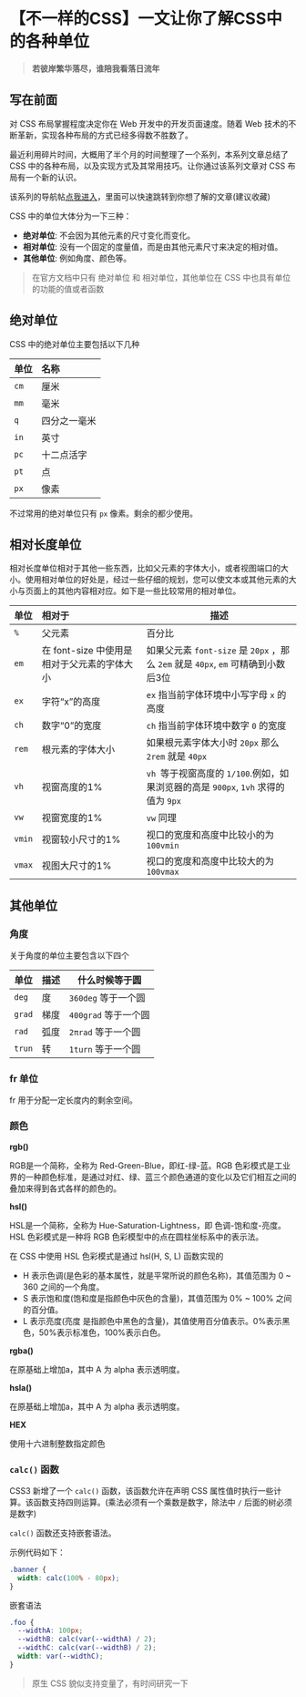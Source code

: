 # 【不一样的CSS】一文让你了解CSS中的各种单位

> **若彼岸繁华落尽，谁陪我看落日流年**


## 写在前面

对 CSS 布局掌握程度决定你在 Web 开发中的开发页面速度。随着 Web 技术的不断革新，实现各种布局的方式已经多得数不胜数了。

最近利用碎片时间，大概用了半个月的时间整理了一个系列，本系列文章总结了 CSS 中的各种布局，以及实现方式及其常用技巧。让你通过该系列文章对 CSS 布局有一个新的认识。

该系列的导航帖[点我进入](https://juejin.cn/post/6963251091035291656/)，里面可以快速跳转到你想了解的文章(建议收藏)

CSS 中的单位大体分为一下三种：

- **绝对单位**: 不会因为其他元素的尺寸变化而变化。
- **相对单位**: 没有一个固定的度量值，而是由其他元素尺寸来决定的相对值。
- **其他单位**: 例如角度、颜色等。

> 在官方文档中只有 绝对单位 和 相对单位，其他单位在 CSS 中也具有单位的功能的值或者函数

## 绝对单位

CSS 中的绝对单位主要包括以下几种

| 单位 | 名称         |
| :--- | :----------- |
| `cm` | 厘米         |
| `mm` | 毫米         |
| `q`  | 四分之一毫米 |
| `in` | 英寸         |
| `pc` | 十二点活字   |
| `pt` | 点           |
| `px` | 像素         |

不过常用的绝对单位只有 `px` 像素。剩余的都少使用。

## 相对长度单位

相对长度单位相对于其他一些东西，比如父元素的字体大小，或者视图端口的大小。使用相对单位的好处是，经过一些仔细的规划，您可以使文本或其他元素的大小与页面上的其他内容相对应。如下是一些比较常用的相对单位。

| 单位   | 相对于                                      | 描述                                                         |
| :----- | :------------------------------------------ | ------------------------------------------------------------ |
| `%`    | 父元素                                      | 百分比                                                       |
| `em`   | 在 font-size 中使用是相对于父元素的字体大小 | 如果父元素 `font-size` 是 `20px` ，那么 `2em` 就是 `40px`, `em` 可精确到小数后3位 |
| `ex`   | 字符“x”的高度                               | `ex` 指当前字体环境中小写字母 `x` 的高度                     |
| `ch`   | 数字“0”的宽度                               | `ch` 指当前字体环境中数字 `0` 的宽度                         |
| `rem`  | 根元素的字体大小                            | 如果根元素字体大小时 `20px` 那么 `2rem` 就是 `40px`          |
| `vh`   | 视窗高度的1%                                | `vh `等于视窗高度的 `1/100`.例如，如果浏览器的高是 `900px`, `1vh` 求得的值为 `9px` |
| `vw`   | 视窗宽度的1%                                | `vw` 同理                                                    |
| `vmin` | 视窗较小尺寸的1%                            | 视口的宽度和高度中比较小的为 `100vmin`                       |
| `vmax` | 视图大尺寸的1%                              | 视口的宽度和高度中比较大的为 `100vmax`                       |

## 其他单位

### 角度

关于角度的单位主要包含以下四个

| 单位   | 描述 | 什么时候等于圆       |
| ------ | ---- | -------------------- |
| `deg`  | 度   | `360deg` 等于一个圆  |
| `grad` | 梯度 | `400grad` 等于一个圆 |
| `rad`  | 弧度 | `2πrad` 等于一个圆   |
| `trun` | 转   | `1turn` 等于一个圆   |

### fr 单位

fr 用于分配一定长度内的剩余空间。

### 颜色

**rgb()**

RGB是一个简称，全称为 Red-Green-Blue，即红-绿-蓝。RGB 色彩模式是工业界的一种颜色标准，是通过对红、绿、蓝三个颜色通道的变化以及它们相互之间的叠加来得到各式各样的颜色的。

**hsl()**

HSL是一个简称，全称为 Hue-Saturation-Lightness，即 色调-饱和度-亮度。HSL 色彩模式是一种将 RGB 色彩模型中的点在圆柱坐标系中的表示法。  

在 CSS 中使用 HSL 色彩模式是通过 hsl(H, S, L) 函数实现的  

- H 表示色调(是色彩的基本属性，就是平常所说的颜色名称)，其值范围为 0 ~ 360 之间的一个角度。  
- S 表示饱和度(饱和度是指颜色中灰色的含量)，其值范围为 0% ~ 100% 之间的百分值。  
- L 表示亮度(亮度 是指颜色中黑色的含量)，其值使用百分值表示。0%表示黑色，50%表示标准色，100%表示白色。  

**rgba()**

在原基础上增加a，其中 A 为 alpha 表示透明度。

**hsla()**

在原基础上增加a，其中 A 为 alpha 表示透明度。

**HEX**

使用十六进制整数指定颜色

### `calc()` 函数

CSS3 新增了一个 `calc()` 函数，该函数允许在声明 CSS 属性值时执行一些计算。该函数支持四则运算。(乘法必须有一个乘数是数字，除法中 `/` 后面的树必须是数字)

`calc()` 函数还支持嵌套语法。

示例代码如下：

```css
.banner {
  width: calc(100% - 80px);
}
```

嵌套语法

```css
.foo {
  --widthA: 100px;
  --widthB: calc(var(--widthA) / 2);
  --widthC: calc(var(--widthB) / 2);
  width: var(--widthC);
}
```

> 原生 CSS 貌似支持变量了，有时间研究一下

